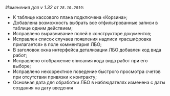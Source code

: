 _Изменения для v 1.32 от `28.10.2019`_:
- К таблице кассового плана подключена «Корзина»;
- Добавлена возможность выбрать все отфильтрованные записи в таблице одним действием;
- Исправлено выравнивание полей в конструкторе документов;
- Исправлен список случаев появления надписи «расшифровка прилагается» в поле комментария ЛБО;
- В заголовок окна интерфейса детализации ЛБО добавлен код вида работ;
- Исправлено отображение описания кода вида работ при его выборе;
- Исправлено некорректное поведение быстрого просмотра счетов при отсутствии привязки к контракту;
- Основная дата для обработки ЛБО в наблюдателях изменена с даты создания на дату введения
